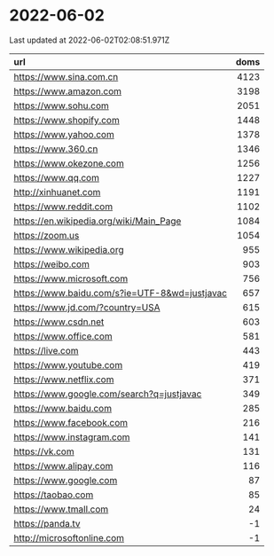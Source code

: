 # 2022-06-02

<!-- BEGIN -->
Last updated at 2022-06-02T02:08:51.971Z

url | doms
:- | -:
https://www.sina.com.cn | 4123
https://www.amazon.com | 3198
https://www.sohu.com | 2051
https://www.shopify.com | 1448
https://www.yahoo.com | 1378
https://www.360.cn | 1346
https://www.okezone.com | 1256
https://www.qq.com | 1227
http://xinhuanet.com | 1191
https://www.reddit.com | 1102
https://en.wikipedia.org/wiki/Main_Page | 1084
https://zoom.us | 1054
https://www.wikipedia.org | 955
https://weibo.com | 903
https://www.microsoft.com | 756
https://www.baidu.com/s?ie=UTF-8&wd=justjavac | 657
https://www.jd.com/?country=USA | 615
https://www.csdn.net | 603
https://www.office.com | 581
https://live.com | 443
https://www.youtube.com | 419
https://www.netflix.com | 371
https://www.google.com/search?q=justjavac | 349
https://www.baidu.com | 285
https://www.facebook.com | 216
https://www.instagram.com | 141
https://vk.com | 131
https://www.alipay.com | 116
https://www.google.com | 87
https://taobao.com | 85
https://www.tmall.com | 24
https://panda.tv | -1
http://microsoftonline.com | -1
<!-- END -->

